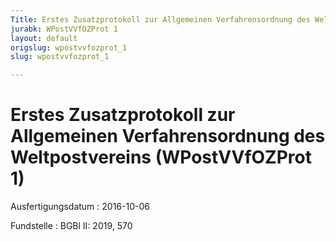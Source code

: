 ```yaml
---
Title: Erstes Zusatzprotokoll zur Allgemeinen Verfahrensordnung des Weltpostvereins
jurabk: WPostVVfOZProt 1
layout: default
origslug: wpostvvfozprot_1
slug: wpostvvfozprot_1

---
```


# Erstes Zusatzprotokoll zur Allgemeinen Verfahrensordnung des Weltpostvereins (WPostVVfOZProt 1)

Ausfertigungsdatum
:   2016-10-06

Fundstelle
:   BGBl II: 2019, 570


